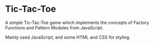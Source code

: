 # Tic-Tac-Toe

A simple Tic-Tac-Toe game which implements the concepts of 
Factory Functions and Pattern Modules from JavaScript.

Mainly used JavaScript, and some HTML and CSS for styling.